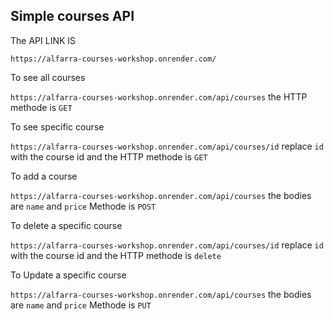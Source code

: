 Simple courses API   
-
The API LINK IS 

```https://alfarra-courses-workshop.onrender.com/```


To see all courses 

```https://alfarra-courses-workshop.onrender.com/api/courses```
   the HTTP methode is ```GET```


To see specific course 

```https://alfarra-courses-workshop.onrender.com/api/courses/id```
  replace ```id``` with the course id and the HTTP methode is ```GET```

To add a course 

```https://alfarra-courses-workshop.onrender.com/api/courses```
the bodies are ```name``` and ```price``` Methode is ```POST```


To delete a  specific course 

```https://alfarra-courses-workshop.onrender.com/api/courses/id```
  replace ```id``` with the course id and the HTTP methode is ```delete```
  
  
  
  
To Update a specific course 

```https://alfarra-courses-workshop.onrender.com/api/courses```
the bodies are ```name``` and ```price``` Methode is ```PUT```
  


